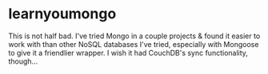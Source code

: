 # learnyoumongo

This is not half bad. I've tried Mongo in a couple projects & found it easier to work with than other NoSQL databases I've tried, especially with Mongoose to give it a friendlier wrapper. I wish it had CouchDB's sync functionality, though...
